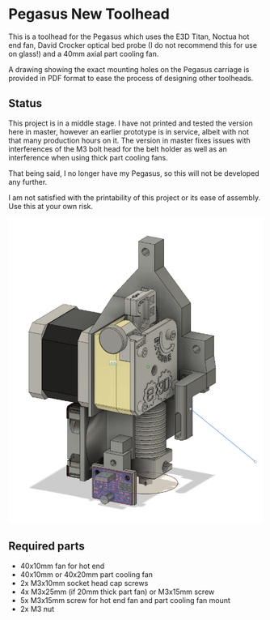 # Pegasus New Toolhead

This is a toolhead for the Pegasus which uses the E3D Titan, Noctua hot end
fan, David Crocker optical bed probe (I do not recommend this for use on
glass!) and a 40mm axial part cooling fan.

A drawing showing the exact mounting holes on the Pegasus carriage is provided
in PDF format to ease the process of designing other toolheads.

## Status
This project is in a middle stage. I have not printed and tested the version
here in master, however an earlier prototype is in service, albeit with not
that many production hours on it. The version in master fixes issues with
interferences of the M3 bolt head for the belt holder as well as an
interference when using thick part cooling fans.

That being said, I no longer have my Pegasus, so this will not be developed any
further.

I am not satisfied with the printability of this project or its ease of
assembly. Use this at your own risk.

![picture of full assembly](assembly.png)

## Required parts
- 40x10mm fan for hot end
- 40x10mm or 40x20mm part cooling fan
- 2x M3x10mm socket head cap screws
- 4x M3x25mm (if 20mm thick part fan) or M3x15mm screw
- 5x M3x15mm screw for hot end fan and part cooling fan mount
- 2x M3 nut

